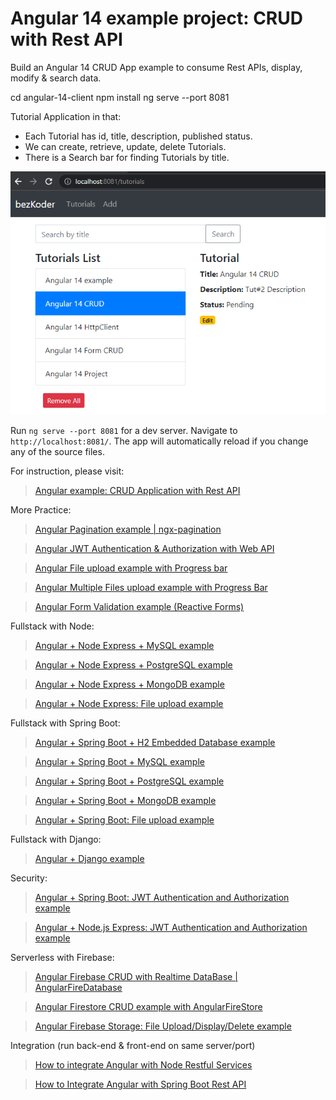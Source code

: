 # Angular 14 example project: CRUD with Rest API

Build an Angular 14 CRUD App example to consume Rest APIs, display, modify & search data.

cd angular-14-client
npm install
ng serve --port 8081

Tutorial Application in that:
- Each Tutorial has id, title, description, published status.
- We can create, retrieve, update, delete Tutorials.
- There is a Search bar for finding Tutorials by title.

![angular-14-crud-example](angular-14-crud-example.png)

Run `ng serve --port 8081` for a dev server. Navigate to `http://localhost:8081/`. The app will automatically reload if you change any of the source files.

For instruction, please visit:
> [Angular example: CRUD Application with Rest API](https://www.bezkoder.com/angular-14-crud-example/)

More Practice:
> [Angular Pagination example | ngx-pagination](https://www.bezkoder.com/angular-13-pagination-ngx/)

> [Angular JWT Authentication & Authorization with Web API](https://www.bezkoder.com/angular-13-jwt-auth/)

> [Angular File upload example with Progress bar](https://www.bezkoder.com/angular-14-file-upload/)

> [Angular Multiple Files upload example with Progress Bar](https://www.bezkoder.com/angular-13-multiple-file-upload/)

> [Angular Form Validation example (Reactive Forms)](https://www.bezkoder.com/angular-14-form-validation/)

Fullstack with Node:

> [Angular + Node Express + MySQL example](https://www.bezkoder.com/angular-13-node-js-express-mysql/)

> [Angular + Node Express + PostgreSQL example](https://www.bezkoder.com/angular-13-node-js-express-postgresql/)

> [Angular + Node Express + MongoDB example](https://www.bezkoder.com/mean-stack-crud-example-angular-13/)

> [Angular + Node Express: File upload example](https://www.bezkoder.com/angular-13-node-express-file-upload/)

Fullstack with Spring Boot:

> [Angular + Spring Boot + H2 Embedded Database example](https://www.bezkoder.com/spring-boot-angular-14-crud/)

> [Angular + Spring Boot + MySQL example](https://www.bezkoder.com/spring-boot-angular-13-mysql/)

> [Angular + Spring Boot + PostgreSQL example](https://www.bezkoder.com/spring-boot-angular-13-postgresql/)

> [Angular + Spring Boot + MongoDB example](https://www.bezkoder.com/angular-13-spring-boot-mongodb/)

> [Angular + Spring Boot: File upload example](https://www.bezkoder.com/angular-13-spring-boot-file-upload/)

Fullstack with Django:
> [Angular + Django example](https://bezkoder.com/django-angular-13-crud-rest-framework/)

Security:
> [Angular + Spring Boot: JWT Authentication and Authorization example](https://www.bezkoder.com/angular-12-spring-boot-jwt-auth/)

> [Angular + Node.js Express: JWT Authentication and Authorization example](https://www.bezkoder.com/node-js-angular-12-jwt-auth/)

Serverless with Firebase:
> [Angular Firebase CRUD with Realtime DataBase | AngularFireDatabase](https://www.bezkoder.com/angular-13-firebase-crud/)

> [Angular Firestore CRUD example with AngularFireStore](https://www.bezkoder.com/angular-13-firestore-crud-angularfirestore/)

> [Angular Firebase Storage: File Upload/Display/Delete example](https://www.bezkoder.com/angular-13-firebase-storage/)

Integration (run back-end & front-end on same server/port)
> [How to integrate Angular with Node Restful Services](https://bezkoder.com/integrate-angular-12-node-js/)

> [How to Integrate Angular with Spring Boot Rest API](https://bezkoder.com/integrate-angular-12-spring-boot/)